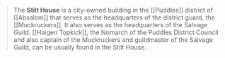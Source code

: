 > The **Stilt House** is a city-owned building in the [[Puddles]] district of [[Absalom]] that serves as the headquarters of the district guard, the [[Muckruckers]]. It also serves as the headquarters of the Salvage Guild. [[Haigen Topkick]], the Nomarch of the Puddles District Council and also captain of the Muckruckers and guildmaster of the Salvage Guild, can be usually found in the Stilt House.







